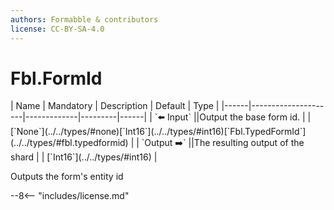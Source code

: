 ```yaml
---
authors: Formabble & contributors
license: CC-BY-SA-4.0
---
```



# Fbl.FormId

<div class="sh-parameters" markdown="1">
| Name | Mandatory | Description | Default | Type |
|------|---------------------|-------------|---------|------|
| `⬅️ Input` ||Output the base form id. | | [`None`](../../types/#none)[`Int16`](../../types/#int16)[`Fbl.TypedFormId`](../../types/#fbl.typedformid) |
| `Output ➡️` ||The resulting output of the shard | | [`Int16`](../../types/#int16) |

</div>

Outputs the form's entity id

--8<-- "includes/license.md"

